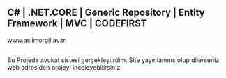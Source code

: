 ## C# | .NET.CORE | Generic Repository | Entity Framework | MVC | CODEFIRST

www.aslimorgil.av.tr
 
## 
 Bu Projede avukat sistesi gerçekleştirdim.
 Site yayınlanmış olup dilerseniz web adresiden projeyi inceleyebilirsiniz.
